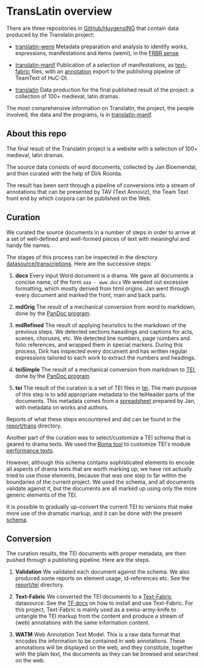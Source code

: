 # TransLatin overview

There are three repositories in
[GitHub/HuygensING](https://github.com/HuygensING)
that contain data produced by the Translatin project:

*   [translatin-wemi](https://github.com/HuygensING/translatin-wemi)
    Metadata preparation and analysis to identify works, expressions, manifestations
    and items (wemi), in the
    [FRBR sense](https://en.wikipedia.org/wiki/Functional_Requirements_for_Bibliographic_Records)

*   [translatin-manif](https://github.com/HuygensING/translatin-manif)
    Publication of a selection of manifestations, as
    [text-fabric](https://github.com/annotation/text-fabric) files, with an
    [annotation](https://annotation.github.io/text-fabric/tf/convert/watm.html) export
    to the publishing pipeline of TeamText of HuC-DI.

*   [translatin](https://github.com/HuygensING/translatin)
    Data production for the final published result of the project: a collection
    of 100+ medieval, latin dramas.

The most comprehensive information on Translatin, the project, the people involved,
the data and the programs, is in
[translatin-manif](https://github.com/HuygensING/translatin-manif).

## About this repo

The final result of the Translatin project is a website with a selection of
100+ medieval, latin dramas.

The source data consists of word documents, collected by Jan Bloemendal, and
then curated with the help of Dirk Roorda.

The result has been sent through a pipeline of conversions into a stream of
annotations that can be presented by TAV (Text Annoviz), the Team Text front end by
which corpora can be published on the Web.

## Curation

We curated the source documents in a number of steps in order to arrive at a set of
well-defined and well-formed pieces of text with meaningful and handy file names.

The stages of this process can be inspected in the directory
[datasource/transcriptions](datasource/transcriptions).
Here are the successive steps:

1.  **docx** Every input Word document is a drama.
    We gave all documents a concise name, of the form `aaa - www.docx`
    We weeded out excessive formatting, which mostly derived from html origins.
    Jan went through every document and marked the front, main and back parts.

2.  **mdOrig** The result of a mechanical conversion from word to markdown, done by the
    [PanDoc program](https://pandoc.org).

3.  **mdRefined** The result of applying heuristics to the markdown of the
    previous steps. We detected sections haeadings and captions for acts,
    scenes, choruses, etc. We detected line numbers, page numbers and folio references,
    and wrapped them in special markers.
    During this process, Dirk has inspected every document and has written regular
    expressions tailored to each work to extract the numbers and headings.

4.  **teiSimple** The result of a mechanical conversion from markdown to
    [TEI](https://tei-c.org), done by the
    [PanDoc program](https://pandoc.org).

5.  **tei** The result of the curation is a set of TEI files in
    [tei](tei). The main purpose of this step is to add appropriate metadata to the
    teiHeader parts of the documents. This metadata comes from a
    [spreadsheet](datasource/work-author.xlsx) prepared by Jan, with metadata on works
    and authors.

Reports of what these steps encountered and did can be found in the
[report/trans](report/trans) directory.

Another part of the curation was to select/customize a TEI schema that is
geared to drama texts. We used the 
[Roma tool](https://roma.tei-c.org) to customize TEI's module
[performance texts](https://tei-c.org/release/doc/tei-p5-doc/en/html/DR.html).

However, although this schema contains sophisticated elements to encode all aspects
of drama texts that are worth marking up, we have not actually tried to use those
elements, because that was one step to far within the boundaries of the current
project. We used the schema, and all documents validate against it, but the documents
are all marked up using only the more generic elements of the TEI.

It is possible to gradually up-convert the current TEI to versions that make more use
of the dramatic markup, and it can be done with the present [schema](schema).

## Conversion

The curation results, the TEI documents with proper metadata, are then pushed through
a publishing pipeline. Here are the steps.

1.  **Validation** We validated each document against the schema. We also produced
    some reports on element usage, id-references etc. See the
    [report/tei](report/tei) directory.

2.  **Text-Fabric** We converted the TEI documents to a
    [Text-Fabric](https://github.com/annotation/text-fabric/tree/master) datasource.
    See the
    [TF docs](https://annotation.github.io/text-fabric/tf/about/install.html) on how to
    install and use Text-Fabric.
    For this project, Text-Fabric is mainly used as a swiss-army-knife to untangle
    the TEI markup from the content and produce a stream of (web) annotations
    with the same information content.

3.  **WATM** Web Annotation Text Model. This is a raw data format that encodes the
    information to be contained in web annotations. These annotations will be displayed
    on the web, and they constitute, together with the plain text, the documents
    as they can be browsed and searched on the web.
